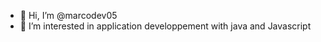 - 👋 Hi, I’m @marcodev05
- 👀 I’m interested in application developpement with java and Javascript


<!---
marcodev05/marcodev05 is a ✨ special ✨ repository because its `README.md` (this file) appears on your GitHub profile.
You can click the Preview link to take a look at your changes.
--->
